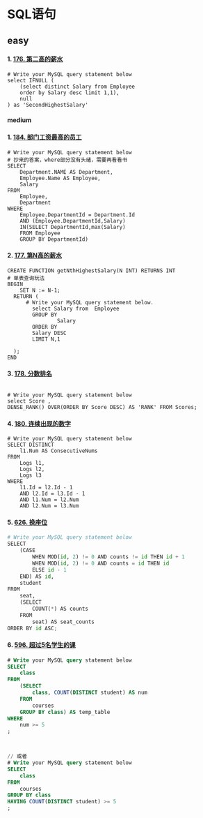 # SQL语句

## easy

#### 1. [176. 第二高的薪水](https://leetcode-cn.com/problems/second-highest-salary/)

```mysql
# Write your MySQL query statement below
select IFNULL (
    (select distinct Salary from Employee 
    order by Salary desc limit 1,1),
    null
) as 'SecondHighestSalary'
```

#### medium

#### 1. [184. 部门工资最高的员工](https://leetcode-cn.com/problems/department-highest-salary/)

```mysql
# Write your MySQL query statement below
# 抄来的答案，where部分没有头绪，需要再看看书
SELECT
    Department.NAME AS Department,
    Employee.Name AS Employee,
    Salary
FROM 
    Employee,
    Department
WHERE 
    Employee.DepartmentId = Department.Id
    AND (Employee.DepartmentId,Salary)
    IN(SELECT DepartmentId,max(Salary)
    FROM Employee
    GROUP BY DepartmentId)
```

#### 2. [177. 第N高的薪水](https://leetcode-cn.com/problems/nth-highest-salary/)

```mysql
CREATE FUNCTION getNthHighestSalary(N INT) RETURNS INT
# 单表查询玩法
BEGIN
    SET N := N-1;
  RETURN (
      # Write your MySQL query statement below.
        select Salary from  Employee
        GROUP BY
                Salary
        ORDER BY
        Salary DESC
        LIMIT N,1
      
  );
END
```

#### 3. [178. 分数排名](https://leetcode-cn.com/problems/rank-scores/)

```mysql

# Write your MySQL query statement below
select Score ,
DENSE_RANK() OVER(ORDER BY Score DESC) AS 'RANK' FROM Scores;
```

#### 4. [180. 连续出现的数字](https://leetcode-cn.com/problems/consecutive-numbers/)

```mysql
# Write your MySQL query statement below
SELECT DISTINCT
    l1.Num AS ConsecutiveNums
FROM
    Logs l1,
    Logs l2,
    Logs l3
WHERE
    l1.Id = l2.Id - 1
    AND l2.Id = l3.Id - 1
    AND l1.Num = l2.Num
    AND l2.Num = l3.Num
```

#### 5. [626. 换座位](https://leetcode-cn.com/problems/exchange-seats/)

```python
# Write your MySQL query statement below
SELECT
    (CASE
        WHEN MOD(id, 2) != 0 AND counts != id THEN id + 1
        WHEN MOD(id, 2) != 0 AND counts = id THEN id
        ELSE id - 1
    END) AS id,
    student
FROM
    seat,
    (SELECT
        COUNT(*) AS counts
    FROM
        seat) AS seat_counts
ORDER BY id ASC;

```

#### 6. [596. 超过5名学生的课](https://leetcode-cn.com/problems/classes-more-than-5-students/)

```sql
# Write your MySQL query statement below
SELECT
    class
FROM
    (SELECT
        class, COUNT(DISTINCT student) AS num
    FROM
        courses
    GROUP BY class) AS temp_table
WHERE
    num >= 5
;



// 或者
# Write your MySQL query statement below
SELECT
    class
FROM
    courses
GROUP BY class
HAVING COUNT(DISTINCT student) >= 5
;

```

